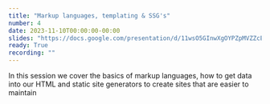 ```yaml
---
title: "Markup languages, templating & SSG's"
number: 4
date: 2023-11-10T00:00:00-00:00
slides: "https://docs.google.com/presentation/d/11wsO5GInwXgOYPZpMVZZcEoyw6hejeBGTJDzuDC6uys/edit?usp=share_link"
ready: True
recording: ""
---
```


In this session we cover the basics of markup languages, how to get data into our HTML and static site generators to create sites that are easier to maintain